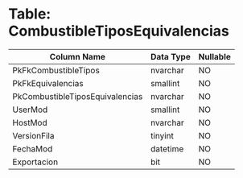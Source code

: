 # Table: CombustibleTiposEquivalencias

| Column Name | Data Type | Nullable |
|-------------|-----------|----------|
| PkFkCombustibleTipos | nvarchar | NO |
| PkFkEquivalencias | smallint | NO |
| PkCombustibleTiposEquivalencias | nvarchar | NO |
| UserMod | smallint | NO |
| HostMod | nvarchar | NO |
| VersionFila | tinyint | NO |
| FechaMod | datetime | NO |
| Exportacion | bit | NO |
